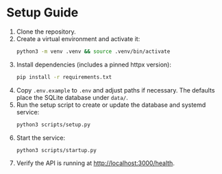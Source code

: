 # Setup Guide

1. Clone the repository.
2. Create a virtual environment and activate it:
   ```bash
   python3 -m venv .venv && source .venv/bin/activate
   ```
3. Install dependencies (includes a pinned httpx version):
   ```bash
   pip install -r requirements.txt
   ```
4. Copy `.env.example` to `.env` and adjust paths if necessary. The defaults place the SQLite database under `data/`.
5. Run the setup script to create or update the database and systemd service:
   ```bash
   python3 scripts/setup.py
   ```
6. Start the service:
   ```bash
   python3 scripts/startup.py
   ```
7. Verify the API is running at [http://localhost:3000/health](http://localhost:3000/health).
